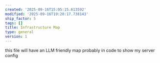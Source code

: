 ```yaml
---
created: '2025-09-16T15:05:15.613592'
modified: '2025-09-16T19:20:17.738143'
ship_factor: 5
tags: []
title: Infrastructure Map
type: general
version: 1
---
```


this file will have an LLM friendly map probably in code to show my server config